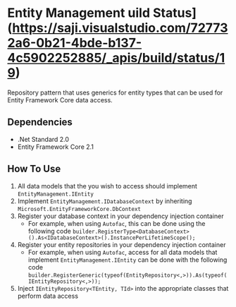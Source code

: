 # Entity Management uild Status](https://saji.visualstudio.com/727732a6-0b21-4bde-b137-4c5902252885/_apis/build/status/19)
Repository pattern that uses generics for entity types that can be used for Entity Framework Core data access.

## Dependencies
- .Net Standard 2.0
- Entity Framework Core 2.1

## How To Use
1. All data models that the you wish to access should implement `EntityManagement.IEntity`
2. Implement `EntityManagement.IDatabaseContext` by inheriting `Microsoft.EntityFrameworkCore.DbContext`
3. Register your database context in your dependency injection container
   - For example, when using `Autofac`, this can be done using the following code
     `builder.RegisterType<DatabaseContext>().As<IDatabaseContext>().InstancePerLifetimeScope();`
4. Register your entity repositories in your dependency injection container
   - For example, when using `Autofac`, access for all data models that implement `EntityManagement.IEntity` can be done with the following code
     `builder.RegisterGeneric(typeof(EntityRepository<,>)).As(typeof(IEntityRepository<,>));`
5. Inject `IEntityRepository<TEntity, TId>` into the appropriate classes that perform data access